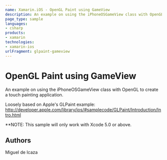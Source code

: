 ```yaml
---
name: Xamarin.iOS - OpenGL Paint using GameView
description: An example on using the iPhoneOSGameView class with OpenGL to create a touch painting application. Loosely based on Apple's GLPaint example:...
page_type: sample
languages:
- csharp
products:
- xamarin
technologies:
- xamarin-ios
urlFragment: glpaint-gameview
---
```

# OpenGL Paint using GameView

An example on using the iPhoneOSGameView class with OpenGL
to create a touch painting application.

Loosely based on Apple's GLPaint example:
http://developer.apple.com/library/ios/#samplecode/GLPaint/Introduction/Intro.html

**NOTE: This sample will only work with Xcode 5.0 or above.


## Authors

Miguel de Icaza
